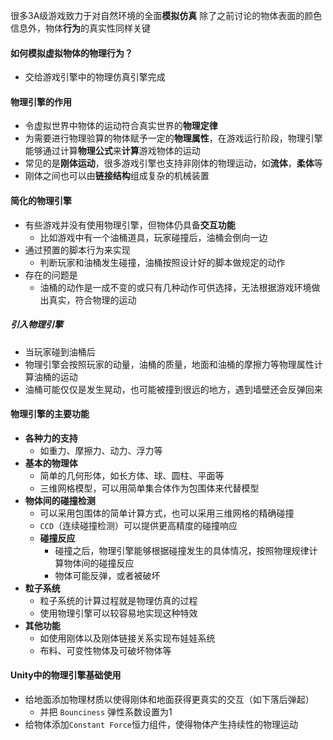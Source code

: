 很多3A级游戏致力于对自然环境的全面**模拟仿真**
除了之前讨论的物体表面的颜色信息外，物体**行为**的真实性同样关键

#### 如何模拟虚拟物体的物理行为？
- 交给游戏引擎中的物理仿真引擎完成

#### 物理引擎的作用
- 令虚拟世界中物体的运动符合真实世界的**物理定律**
- 为需要进行物理验算的物体赋予一定的**物理属性**，在游戏运行阶段，物理引擎能够通过计算**物理公式**来**计算**游戏物体的运动
- 常见的是**刚体运动**，很多游戏引擎也支持非刚体的物理运动，如**流体**，**柔体**等
- 刚体之间也可以由**链接结构**组成复杂的机械装置

#### 简化的物理引擎
- 有些游戏并没有使用物理引擎，但物体仍具备**交互功能**
	- 比如游戏中有一个油桶道具，玩家碰撞后，油桶会倒向一边
- 通过预置的脚本行为来实现
	- 判断玩家和油桶发生碰撞，油桶按照设计好的脚本做规定的动作
- 存在的问题是
	- 油桶的动作是一成不变的或只有几种动作可供选择，无法根据游戏环境做出真实，符合物理的运动
##### 引入物理引擎
- 当玩家碰到油桶后
- 物理引擎会按照玩家的动量，油桶的质量，地面和油桶的摩擦力等物理属性计算油桶的运动
- 油桶可能仅仅是发生晃动，也可能被撞到很远的地方，遇到墙壁还会反弹回来

#### 物理引擎的主要功能
- **各种力的支持**
	- 如重力、摩擦力、动力、浮力等
- **基本的物理体**
	- 简单的几何形体，如长方体、球、圆柱、平面等
	- 三维网格模型，可以用简单集合体作为包围体来代替模型
- **物体间的碰撞检测**
	- 可以采用包围体的简单计算方式，也可以采用三维网格的精确碰撞
	- `CCD`（连续碰撞检测）可以提供更高精度的碰撞响应
	- **碰撞反应**
		- 碰撞之后，物理引擎能够根据碰撞发生的具体情况，按照物理规律计算物体间的碰撞反应
		- 物体可能反弹，或者被破坏
- **粒子系统**
	- 粒子系统的计算过程就是物理仿真的过程
	- 使用物理引擎可以较容易地实现这种特效
- **其他功能**
	- 如使用刚体以及刚体链接关系实现布娃娃系统
	- 布料、可变性物体及可破坏物体等

#### Unity中的物理引擎基础使用
- 给地面添加物理材质以使得刚体和地面获得更真实的交互（如下落后弹起）
	- 并把 `Bounciness` 弹性系数设置为1
- 给物体添加`Constant Force`恒力组件，使得物体产生持续性的物理运动